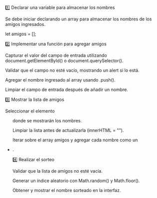 1️⃣ Declarar una variable para almacenar los nombres

Se debe iniciar declarando un array para almacenar los nombres de los amigos ingresados.

let amigos = [];

2️⃣ Implementar una función para agregar amigos

Capturar el valor del campo de entrada utilizando document.getElementById() o document.querySelector().

Validar que el campo no esté vacío, mostrando un alert si lo está.

Agregar el nombre ingresado al array usando .push().

Limpiar el campo de entrada después de añadir un nombre.

3️⃣ Mostrar la lista de amigos

Seleccionar el elemento <ul> donde se mostrarán los nombres.

Limpiar la lista antes de actualizarla (innerHTML = "").

Iterar sobre el array amigos y agregar cada nombre como un <li>.

4️⃣ Realizar el sorteo

Validar que la lista de amigos no esté vacía.

Generar un índice aleatorio con Math.random() y Math.floor().

Obtener y mostrar el nombre sorteado en la interfaz.
